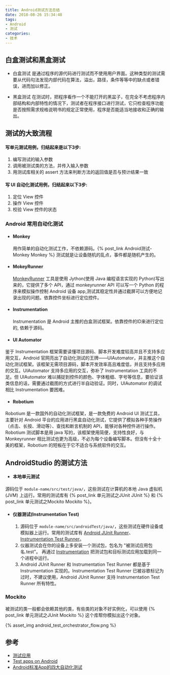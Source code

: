 ```yaml
---
title: Android测试方法总结
date: 2018-08-26 15:34:48
tags:
- Android
- 测试
categories:
- 技术
---
```

## 白盒测试和黑盒测试
- 白盒测试
	是通过程序的源代码进行测试而不使用用户界面。这种类型的测试需要从代码句法发现内部代码在算法，溢出，路径，条件等等中的缺点或者错误，进而加以修正。

- 黑盒测试
	在测试时，把程序看作一个不能打开的黑盆子，在完全不考虑程序内部结构和内部特性的情况下，测试者在程序接口进行测试，它只检查程序功能是否按照需求规格说明书的规定正常使用，程序是否能适当地接收和正确的输出。

## 测试的大致流程
#### 写单元测试用例，归结起来是以下3步:
1. 编写测试的输入参数
2. 调用被测试类的方法，并传入输入参数
3. 用测试库相关的 assert 方法来判断方法的返回值是否与预计结果一致

####  写 UI 自动化测试用例，归结起来以下3步:
1. 定位 View 控件
2. 操作 View 控件
3. 校验 View 控件的状态

### Android 常用自动化测试
- #### Monkey 
	用作简单的自动化测试工作，不依赖源码。{% post_link Android测试-Monkey Monkey %} 测试就是让设备随机的乱点，事件都是随机产生的。
- #### MokeyRunner 
	[MonkeyRunner](http://www.android-doc.com/tools/help/monkeyrunner_concepts.html) 工具是使用 Jython(使用 Java 编程语言实现的 Python)写出来的，它提供了多个 API，通过 monkeyrunner API 可以写一个 Python 的程序来模拟操作控制 Android 设备 app,测试其稳定性并通过截屏可以方便地记录出现的问题。依靠控件坐标进行定位控件。
- #### Instrumentation 
	Instrumentation 是 Android 主推的白盒测试框架。依靠控件的ID来进行定位的, 依赖于源码。
- #### UI Automator
鉴于 Instrumentation 框架需要读懂项目源码、脚本开发难度较高并且不支持多应用交互，Android 官网亮出了自动化测试的王牌——UIAutomator，并主推这个自动化测试框架。该框架无需项目源码，脚本开发效率高且难度低，并且支持多应用的交互。UIAutomator 支持多应用的交互，弥补了 Instrumentation 工具的不足。但 UIAutomator 难以捕捉到控件的颜色、字体粗细、字号等信息，要验证该类信息的话，需要通过截图的方式进行半自动验证。同时，UIAutomator 的调试相比 Instrumentation 要困难。
- #### Robotium
Robotium 是一款国外的自动化测试框架，是一款免费的 Android UI 测试工具，主要针对 Android 平台的应用进行黑盒自动化测试，它提供了模拟各种手势操作（点击、长按、滑动等）、查找和断言机制的 API，能够对各种控件进行操作。 
Robotium 测试脚本是用 java 写的，该框架使用简便，支持性良好，与 Monkeyrunner 相比测试也更为高级，不必为每个设备编写脚本。但没有十全十美的框架，Robotium 的短板在于它不适合与系统软件的交互。

## AndroidStudio 的测试方法
- #### 本地单元测试
源码位于 `module-name/src/test/java/`，这些测试在计算机的本地 Java 虚拟机 (JVM) 上运行。常用的测试库有 {% post_link 单元测试之JUnit JUnit %} 和 {% post_link 单元测试之Mockito Mockito %}。
- #### 仪器测试(Instrumentation Test)
	1. 源码位于 `module-name/src/androidTest/java/`，这些测试在硬件设备或模拟器上运行。常用的测试库有 [Android JUnit Runner](https://developer.android.com/reference/android/support/test/runner/AndroidJUnitRunner)、[Instrumentation Test Runner](https://developer.android.com/reference/android/test/InstrumentationTestRunner)。
	2. 仪器测试会在你的设备上多安装一个测试包，包名为 "被测试应用包名.test"。 再通过 [Instrumentation](https://developer.android.com/reference/android/app/Instrumentation) 把测试包和目标测试应用加载到同一个进程中运行。
	3. Android JUnit Runner 和 Instrumentation Test Runner 都是基于 Instrumentation 实现的。Instrumentation Test Runner 已被谷歌标记为过时，不建议使用，Android JUnit Runner 支持 Instrumentation Test Runner 所有特性。


### Mockito
被测试的类一般都会依赖其他的类，有些类的对象不好实例化，可以使用 {% post_link 单元测试之JUnit Mockito %} 这个库帮你模拟出这个对象。

{% asset_img android_test_orchestrator_flow.png %}
## 参考
- [测试应用](https://developer.android.com/studio/test/)
- [Test apps on Android](https://developer.android.com/training/testing/)
- [Android标准App的四大自动化测试](https://blog.csdn.net/n8765/article/details/53992820)